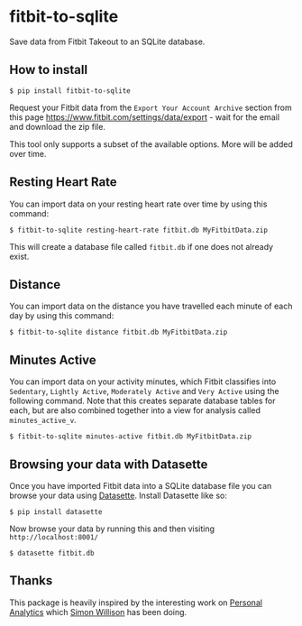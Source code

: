 # fitbit-to-sqlite

Save data from Fitbit Takeout to an SQLite database.

## How to install

    $ pip install fitbit-to-sqlite

Request your Fitbit data from the `Export Your Account Archive`  section from this page https://www.fitbit.com/settings/data/export - wait for the email and download the zip file.

This tool only supports a subset of the available options. More will be added over time.

## Resting Heart Rate

You can import data on your resting heart rate over time by using this command:

    $ fitbit-to-sqlite resting-heart-rate fitbit.db MyFitbitData.zip

This will create a database file called `fitbit.db` if one does not already exist.

## Distance

You can import data on the distance you have travelled each minute of each day by using this command:

    $ fitbit-to-sqlite distance fitbit.db MyFitbitData.zip

## Minutes Active

You can import data on your activity minutes, which Fitbit classifies into `Sedentary`, `Lightly Active`, `Moderately Active` and `Very Active` using the following command. Note that this creates separate database tables for each, but are also combined together into a view for analysis called `minutes_active_v`.

    $ fitbit-to-sqlite minutes-active fitbit.db MyFitbitData.zip

## Browsing your data with Datasette

Once you have imported Fitbit data into a SQLite database file you can browse your data using [Datasette](https://github.com/simonw/datasette). Install Datasette like so:

    $ pip install datasette

Now browse your data by running this and then visiting `http://localhost:8001/`

    $ datasette fitbit.db

## Thanks

This package is heavily inspired by the interesting work on [Personal Analytics](https://simonwillison.net/2019/Oct/7/dogsheep/) which [Simon
Willison](https://dogsheep.github.io/) has been doing.
